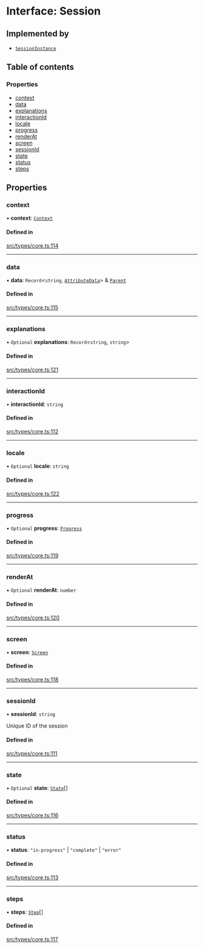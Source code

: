 # Interface: Session

## Implemented by

- [`SessionInstance`](../wiki/SessionInstance)

## Table of contents

### Properties

- [context](../wiki/Session#context)
- [data](../wiki/Session#data)
- [explanations](../wiki/Session#explanations)
- [interactionId](../wiki/Session#interactionid)
- [locale](../wiki/Session#locale)
- [progress](../wiki/Session#progress)
- [renderAt](../wiki/Session#renderat)
- [screen](../wiki/Session#screen)
- [sessionId](../wiki/Session#sessionid)
- [state](../wiki/Session#state)
- [status](../wiki/Session#status)
- [steps](../wiki/Session#steps)

## Properties

### context

• **context**: [`Context`](../wiki/Context)

#### Defined in

[src/types/core.ts:114](https://github.com/decisively-io/interview-sdk/blob/19c4f70cce9e8197103d83c7fc3c34bc1d672377/src/types/core.ts#L114)

___

### data

• **data**: `Record`\<`string`, [`AttributeData`](../wiki/AttributeData)\> & [`Parent`](../wiki/Parent)

#### Defined in

[src/types/core.ts:115](https://github.com/decisively-io/interview-sdk/blob/19c4f70cce9e8197103d83c7fc3c34bc1d672377/src/types/core.ts#L115)

___

### explanations

• `Optional` **explanations**: `Record`\<`string`, `string`\>

#### Defined in

[src/types/core.ts:121](https://github.com/decisively-io/interview-sdk/blob/19c4f70cce9e8197103d83c7fc3c34bc1d672377/src/types/core.ts#L121)

___

### interactionId

• **interactionId**: `string`

#### Defined in

[src/types/core.ts:112](https://github.com/decisively-io/interview-sdk/blob/19c4f70cce9e8197103d83c7fc3c34bc1d672377/src/types/core.ts#L112)

___

### locale

• `Optional` **locale**: `string`

#### Defined in

[src/types/core.ts:122](https://github.com/decisively-io/interview-sdk/blob/19c4f70cce9e8197103d83c7fc3c34bc1d672377/src/types/core.ts#L122)

___

### progress

• `Optional` **progress**: [`Progress`](../wiki/Progress)

#### Defined in

[src/types/core.ts:119](https://github.com/decisively-io/interview-sdk/blob/19c4f70cce9e8197103d83c7fc3c34bc1d672377/src/types/core.ts#L119)

___

### renderAt

• `Optional` **renderAt**: `number`

#### Defined in

[src/types/core.ts:120](https://github.com/decisively-io/interview-sdk/blob/19c4f70cce9e8197103d83c7fc3c34bc1d672377/src/types/core.ts#L120)

___

### screen

• **screen**: [`Screen`](../wiki/Screen)

#### Defined in

[src/types/core.ts:118](https://github.com/decisively-io/interview-sdk/blob/19c4f70cce9e8197103d83c7fc3c34bc1d672377/src/types/core.ts#L118)

___

### sessionId

• **sessionId**: `string`

Unique ID of the session

#### Defined in

[src/types/core.ts:111](https://github.com/decisively-io/interview-sdk/blob/19c4f70cce9e8197103d83c7fc3c34bc1d672377/src/types/core.ts#L111)

___

### state

• `Optional` **state**: [`State`](../wiki/State)[]

#### Defined in

[src/types/core.ts:116](https://github.com/decisively-io/interview-sdk/blob/19c4f70cce9e8197103d83c7fc3c34bc1d672377/src/types/core.ts#L116)

___

### status

• **status**: ``"in-progress"`` \| ``"complete"`` \| ``"error"``

#### Defined in

[src/types/core.ts:113](https://github.com/decisively-io/interview-sdk/blob/19c4f70cce9e8197103d83c7fc3c34bc1d672377/src/types/core.ts#L113)

___

### steps

• **steps**: [`Step`](../wiki/Step)[]

#### Defined in

[src/types/core.ts:117](https://github.com/decisively-io/interview-sdk/blob/19c4f70cce9e8197103d83c7fc3c34bc1d672377/src/types/core.ts#L117)
